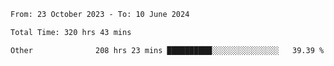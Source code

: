 

<!--START_SECTION:waka-->

```txt
From: 23 October 2023 - To: 10 June 2024

Total Time: 320 hrs 43 mins

Other              208 hrs 23 mins ██████████░░░░░░░░░░░░░░░   39.39 %
```

<!--END_SECTION:waka-->
